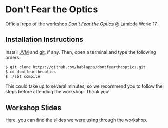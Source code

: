 # Don't Fear the Optics

Official repo of the workshop [*Don't Fear the
Optics*](http://www.lambda.world/schedule/#session-103) @ Lambda World 17.

## Installation Instructions

Install [JVM](https://java.com/en/download/) and
[git](https://git-scm.com/downloads), if any. Then, open a terminal and type the
following orders:

```bash
$ git clone https://github.com/hablapps/dontfeartheoptics.git
$ cd dontfeartheoptics
$ ./sbt compile
```

This could take up to several minutes, so we recommend you to follow the
steps before attending the workshop. Thank you!

## Workshop Slides

[Here](https://docs.google.com/presentation/d/1ao7IYjVTPTvHoJx8zv31SNBE0SV5weZEnau-BDibxZA/edit?usp=sharing), you can find the slides we were using through the workshop.
